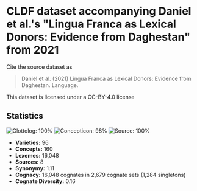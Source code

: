 # CLDF dataset accompanying Daniel et al.'s "Lingua Franca as Lexical Donors: Evidence from Daghestan" from 2021

Cite the source dataset as

> Daniel et al. (2021) Lingua Franca as Lexical Donors: Evidence from Daghestan. Language.

This dataset is licensed under a CC-BY-4.0 license

## Statistics


![Glottolog: 100%](https://img.shields.io/badge/Glottolog-100%25-brightgreen.svg "Glottolog: 100%")
![Concepticon: 98%](https://img.shields.io/badge/Concepticon-98%25-green.svg "Concepticon: 98%")
![Source: 100%](https://img.shields.io/badge/Source-100%25-brightgreen.svg "Source: 100%")

- **Varieties:** 96
- **Concepts:** 160
- **Lexemes:** 16,048
- **Sources:** 8
- **Synonymy:** 1.11
- **Cognacy:** 16,048 cognates in 2,679 cognate sets (1,284 singletons)
- **Cognate Diversity:** 0.16